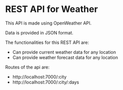 # REST API for Weather

This API is made using OpenWeather API.

Data is provided in JSON format.

The functionalities for this REST API are:

- Can provide current weather data for any location
- Can provide weather forecast data for any location

Routes of the api are:

- http://localhost:7000/:city
- http://localhost:7000/:city/:days
